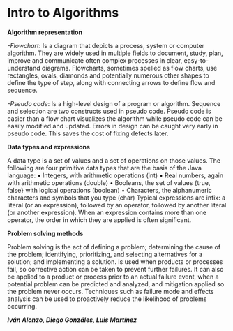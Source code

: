 # Intro to Algorithms


**Algorithm representation**	

_-Flowchart_: Is a diagram that depicts a process, system or computer algorithm. They are widely used in multiple fields to document, study, plan, improve and communicate often complex processes in clear, easy-to-understand diagrams. Flowcharts, sometimes spelled as flow charts, use rectangles, ovals, diamonds and potentially numerous other shapes to define the type of step, along with connecting arrows to define flow and sequence.

_-Pseudo code_: Is a high-level design of a program or algorithm. Sequence and selection are two constructs used in pseudo code. Pseudo code is easier than a flow chart visualizes the algorithm while pseudo code can be easily modified and updated. Errors in design can be caught very early in pseudo code. This saves the cost of fixing defects later.




**Data types and expressions**

A data type is a set of values and a set of operations on those values. The following are four primitive data types that are the basis of the Java language:
•	Integers, with arithmetic operations (int)
•	Real numbers, again with arithmetic operations (double)
•	Booleans, the set of values {true, false} with logical operations (boolean)
•	Characters, the alphanumeric characters and symbols that you type (char)
Typical expressions are infix: a literal (or an expression), followed by an operator, followed by another literal (or another expression). When an expression contains more than one operator, the order in which they are applied is often significant.





**Problem solving methods**

Problem solving is the act of defining a problem; determining the cause of the problem; identifying, prioritizing, and selecting alternatives for a solution; and implementing a solution. Is used when products or processes fail, so corrective action can be taken to prevent further failures. It can also be applied to a product or process prior to an actual failure event, when a potential problem can be predicted and analyzed, and mitigation applied so the problem never occurs. Techniques such as failure mode and effects analysis can be used to proactively reduce the likelihood of problems occurring.


**_Iván Alonzo, Diego Gonzáles, Luis Martínez_**
